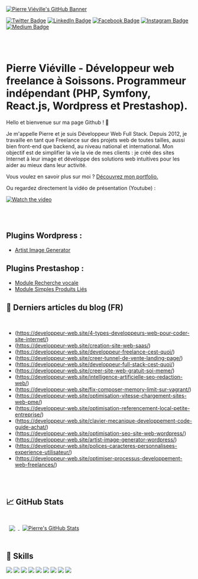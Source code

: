 [![Pierre Viéville's GitHub Banner](https://github.com/Immolare/Immolare/assets/11742929/c774562b-25cc-4fed-87a2-cf066ec779d2
)](https://www.pierrevieville.fr)


[![Twitter Badge](https://img.shields.io/badge/Twitter-Profile-informational?style=flat&logo=twitter&logoColor=white&color=1CA2F1)](https://twitter.com/pierrevieville)
[![LinkedIn Badge](https://img.shields.io/badge/LinkedIn-Profile-informational?style=flat&logo=linkedin&logoColor=white&color=0D76A8)](https://www.linkedin.com/in/pierrevieville/)
[![Facebook Badge](https://img.shields.io/badge/Facebook-Profile-informational?style=flat&logo=facebook&logoColor=white&color=3b5998)](https://www.facebook.com/pierrevieville.fr/)
[![Instagram Badge](https://img.shields.io/badge/Instagram-Profile-informational?style=flat&logo=instagram&logoColor=white&color=405de6)](https://www.instagram.com/pierrevieville.fr/)
[![Medium Badge](https://img.shields.io/badge/Medium-Profile-informational?style=flat&logo=medium&logoColor=white&color=000000)](https://medium.com/@pierrevieville)

<br>
<br>

# Pierre Viéville - Développeur web freelance à Soissons. Programmeur indépendant (PHP, Symfony, React.js, Wordpress et Prestashop).

Hello et bienvenue sur ma page Github ! 👋

Je m'appelle Pierre et je suis Développeur Web Full Stack. Depuis 2012, je travaille en tant que Freelance sur des projets web de toutes tailles, aussi bien front-end que backend, au niveau national et international. Mon objectif est de simplifier la vie la vie de mes clients : je créé des sites Internet à leur image et développe des solutions web intuitives pour les aider au mieux dans leur activité.

Vous voulez en savoir plus sur moi ? [Découvrez mon portfolio.](https://www.pierrevieville.fr/)

Ou regardez directement la vidéo de présentation (Youtube) :

[![Watch the video](https://img.youtube.com/vi/pgNEeI3Y_Jw/0.jpg)](https://youtu.be/pgNEeI3Y_Jw)


<br>
<br>

## Plugins Wordpress :

- [Artist Image Generator](https://fr.wordpress.org/plugins/artist-image-generator/)

## Plugins Prestashop :

- [Module Recherche vocale](https://addons.prestashop.com/fr/recherches-filtres/49851-recherche-vocale.html)
- [Module Simples Produits Liés](https://addons.prestashop.com/fr/produits-virtuels-telechargeables/48601-simples-produits-lies.html)

## 📝 Derniers articles du blog (FR)

<br>

<!-- BLOG-POST-LIST:START -->
- (https://developpeur-web.site/4-types-developpeurs-web-pour-coder-site-internet/)
- (https://developpeur-web.site/creation-site-web-saas/)
- (https://developpeur-web.site/developpeur-freelance-cest-quoi/)
- (https://developpeur-web.site/creer-tunnel-de-vente-landing-page/)
- (https://developpeur-web.site/developpeur-full-stack-cest-quoi/)
- (https://developpeur-web.site/creer-site-web-gratuit-soi-meme/)
- (https://developpeur-web.site/intelligence-artificielle-seo-redaction-web/)
- (https://developpeur-web.site/fix-composer-memory-limit-sur-vagrant/)
- (https://developpeur-web.site/optimisation-vitesse-chargement-sites-web-pme/)
- (https://developpeur-web.site/optimisation-referencement-local-petite-entreprise/)
- (https://developpeur-web.site/clavier-mecanique-developpement-code-guide-achat/)
- (https://developpeur-web.site/optimisation-seo-site-web-wordpress/)
- (https://developpeur-web.site/artist-image-generator-wordpress/)
- (https://developpeur-web.site/polices-caracteres-personnalisees-experience-utilisateur/)
- (https://developpeur-web.site/optimiser-processus-developpement-web-freelances/)
<!-- BLOG-POST-LIST:END -->

<br>
<br>

## &#x1f4c8; GitHub Stats

<br>

<a href="https://github.com/Immolare">
  <img align="center" style="margin:0.5rem" src="https://github-readme-stats.vercel.app/api/top-langs/?username=Immolare&hide=html,css&title_color=ffffff&text_color=c9cacc&icon_color=f3f3f3&bg_color=0d1117" />
</a>

<a href="https://github.com/Immolare">
  <img align="center" style="margin:0.5rem" src="https://github-readme-stats.vercel.app/api?username=Immolare&show_icons=true&line_height=27&count_private=true&title_color=ffffff&text_color=c9cacc&icon_color=f3f3f3&bg_color=0d1117" alt="Pierre's GitHub Stats" />
</a>

<br>
<br>

## 💼 Skills

![](https://img.shields.io/badge/PHP-777BB4?style=for-the-badge&logo=php&logoColor=white)
![](https://img.shields.io/badge/MySQL-00000F?style=for-the-badge&logo=mysql&logoColor=white)
![](https://img.shields.io/badge/React-20232A?style=for-the-badge&logo=react&logoColor=61DAFB)
![](https://img.shields.io/badge/React_Native-20232A?style=for-the-badge&logo=react&logoColor=61DAFB)
![](https://img.shields.io/badge/Redux-593D88?style=for-the-badge&logo=redux&logoColor=white)
![](https://img.shields.io/badge/JavaScript-323330?style=for-the-badge&logo=javascript&logoColor=F7DF1E)
![](https://img.shields.io/badge/HTML5-E34F26?style=for-the-badge&logo=html5&logoColor=white)
![](https://img.shields.io/badge/Sass-CC6699?style=for-the-badge&logo=sass&logoColor=white)
![](https://img.shields.io/badge/Bootstrap-563D7C?style=for-the-badge&logo=bootstrap&logoColor=white)
